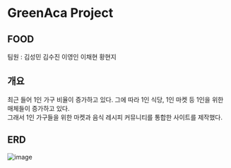 # GreenAca Project

## FOOD
팀원 : 김성민 김수진 이영인 이채현 황현지

## 개요
최근 들어 1인 가구 비율이 증가하고 있다. 그에 따라 1인 식당, 1인 마켓 등 1인을 위한 매체들이 증가하고 있다.<br>
그래서 1인 가구들을 위한 마켓과 음식 레시피 커뮤니티를 통합한 사이트를 제작했다.

## ERD

![image](https://user-images.githubusercontent.com/81849194/202106799-8f17e295-8ee1-421e-8266-7b6a77609af8.png)
